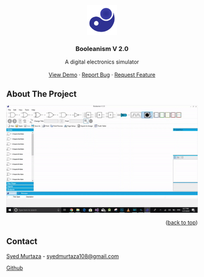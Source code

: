 <div id="top"></div>
<!--
*** Thanks for checking out the Best-README-Template. If you have a suggestion
*** that would make this better, please fork the repo and create a pull request
*** or simply open an issue with the tag "enhancement".
*** Don't forget to give the project a star!
*** Thanks again! Now go create something AMAZING! :D
-->



<!-- PROJECT LOGO -->
<br />
<div align="center">
  <a href="https://github.com/syedmurtaza108/Booleanism">
    <img src="booleanism_icon-5.png" alt="Logo" width="80" height="80">
  </a>

  <h3 align="center">Booleanism V 2.0</h3>

  <p align="center">
    A digital electronics simulator
    <br />
    <br />
    <a href="https://www.youtube.com/watch?v=7KPhdSlBHoc&ab_channel=SyedMurtaza">View Demo</a>
    ·
    <a href="https://github.com/syedmurtaza108/Booleanism/issues">Report Bug</a>
    ·
    <a href="https://github.com/syedmurtaza108/Booleanism/issues">Request Feature</a>
  </p>
</div>



<!-- ABOUT THE PROJECT -->
## About The Project

[![Product Name Screen Shot][product-screenshot]](demo.gif)

<p align="right">(<a href="#top">back to top</a>)</p>



<!-- CONTACT -->
## Contact

[Syed Murtaza](https://www.facebook.com/syed.murtaza.5059/) - syedmurtaza108@gmail.com

[Github](https://github.com/syedmurtaza108)




<!-- MARKDOWN LINKS & IMAGES -->
<!-- https://www.markdownguide.org/basic-syntax/#reference-style-links -->
[contributors-shield]: https://img.shields.io/github/contributors/othneildrew/Best-README-Template.svg?style=for-the-badge
[contributors-url]: https://github.com/othneildrew/Best-README-Template/graphs/contributors
[forks-shield]: https://img.shields.io/github/forks/othneildrew/Best-README-Template.svg?style=for-the-badge
[forks-url]: https://github.com/othneildrew/Best-README-Template/network/members
[stars-shield]: https://img.shields.io/github/stars/othneildrew/Best-README-Template.svg?style=for-the-badge
[stars-url]: https://github.com/othneildrew/Best-README-Template/stargazers
[issues-shield]: https://img.shields.io/github/issues/othneildrew/Best-README-Template.svg?style=for-the-badge
[issues-url]: https://github.com/othneildrew/Best-README-Template/issues
[license-shield]: https://img.shields.io/github/license/othneildrew/Best-README-Template.svg?style=for-the-badge
[license-url]: https://github.com/othneildrew/Best-README-Template/blob/master/LICENSE.txt
[linkedin-shield]: https://img.shields.io/badge/-LinkedIn-black.svg?style=for-the-badge&logo=linkedin&colorB=555
[linkedin-url]: https://linkedin.com/in/othneildrew
[product-screenshot]: demo.gif
